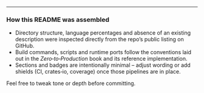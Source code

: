 ---

### How this README was assembled  

* Directory structure, language percentages and absence of an existing description were inspected directly from the repo’s public listing on GitHub.  
* Build commands, scripts and runtime ports follow the conventions laid out in the _Zero‑to‑Production_ book and its reference implementation.  
* Sections and badges are intentionally minimal – adjust wording or add shields (CI, crates‑io, coverage) once those pipelines are in place.

Feel free to tweak tone or depth before committing.

